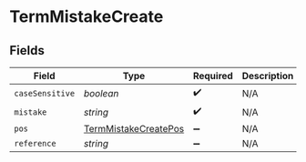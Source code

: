 # TermMistakeCreate


## Fields

| Field                                                               | Type                                                                | Required                                                            | Description                                                         |
| ------------------------------------------------------------------- | ------------------------------------------------------------------- | ------------------------------------------------------------------- | ------------------------------------------------------------------- |
| `caseSensitive`                                                     | *boolean*                                                           | :heavy_check_mark:                                                  | N/A                                                                 |
| `mistake`                                                           | *string*                                                            | :heavy_check_mark:                                                  | N/A                                                                 |
| `pos`                                                               | [TermMistakeCreatePos](../../models/shared/termmistakecreatepos.md) | :heavy_minus_sign:                                                  | N/A                                                                 |
| `reference`                                                         | *string*                                                            | :heavy_minus_sign:                                                  | N/A                                                                 |